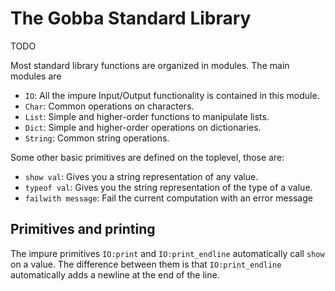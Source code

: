# The Gobba Standard Library

TODO

Most standard library functions are organized in modules. The main modules are
* `IO`: All the impure Input/Output functionality is contained in this module.
* `Char`: Common operations on characters.
* `List`: Simple and higher-order functions to manipulate lists.
* `Dict`: Simple and higher-order operations on dictionaries.
* `String`:  Common string operations.

Some other basic primitives are defined on the toplevel, those are:
* `show val`: Gives you a string representation of any value.
* `typeof val`: Gives you the string representation of the type of a value.
* `failwith message`: Fail the current computation with an error message

## Primitives and printing
The impure primitives `IO:print` and `IO:print_endline` automatically call `show` on a
value. The difference between them is that `IO:print_endline` automatically adds a
newline at the end of the line.
